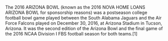The 2016 ARIZONA BOWL (known as the 2016 NOVA HOME LOANS ARIZONA BOWL for sponsorship reasons) was a postseason college football bowl game played between the South Alabama Jaguars and the Air Force Falcons played on December 30, 2016, at Arizona Stadium in Tucson, Arizona. It was the second edition of the Arizona Bowl and the final game of the 2016 NCAA Division I FBS football season for both teams.[1]
